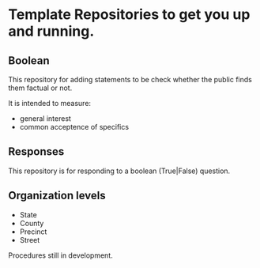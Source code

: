 # Template Repositories to get you up and running.

## Boolean
This repository for adding statements to be check whether the public finds them factual or not.

It is intended to measure:
- general interest
- common acceptence of specifics

## Responses
This repository is for responding to a boolean (True|False) question.


## Organization levels
* State
* County
* Precinct
* Street

Procedures still in development.
